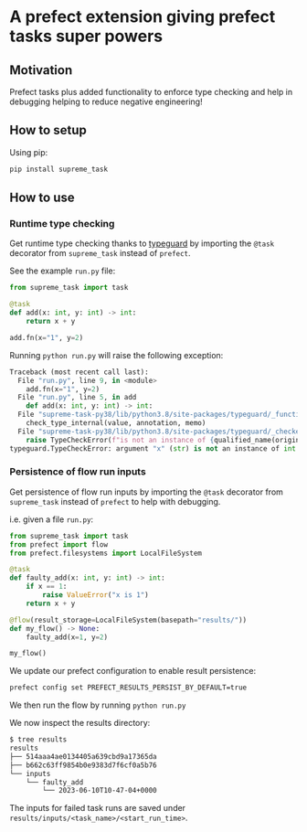# A prefect extension giving prefect tasks super powers

## Motivation
Prefect tasks plus added functionality to enforce type checking and help in debugging helping to reduce negative engineering!

## How to setup

Using pip:

```bash
pip install supreme_task
```

## How to use

### Runtime type checking

Get runtime type checking thanks to [typeguard](http) by importing the `@task` decorator from `supreme_task` instead of `prefect`. 

See the example `run.py` file:

```python run.py
from supreme_task import task

@task
def add(x: int, y: int) -> int:
    return x + y

add.fn(x="1", y=2)
```

Running `python run.py` will raise the following exception:

```python
Traceback (most recent call last):
  File "run.py", line 9, in <module>
    add.fn(x="1", y=2)
  File "run.py", line 5, in add
    def add(x: int, y: int) -> int:
  File "supreme-task-py38/lib/python3.8/site-packages/typeguard/_functions.py", line 135, in check_argument_types
    check_type_internal(value, annotation, memo)
  File "supreme-task-py38/lib/python3.8/site-packages/typeguard/_checkers.py", line 761, in check_type_internal
    raise TypeCheckError(f"is not an instance of {qualified_name(origin_type)}")
typeguard.TypeCheckError: argument "x" (str) is not an instance of int  
```

### Persistence of flow run inputs

Get persistence of flow run inputs by importing the `@task` decorator from `supreme_task` instead of `prefect` to help with debugging.

i.e. given a file `run.py`:

```python run.py
from supreme_task import task
from prefect import flow
from prefect.filesystems import LocalFileSystem

@task
def faulty_add(x: int, y: int) -> int:
    if x == 1:
        raise ValueError("x is 1")
    return x + y

@flow(result_storage=LocalFileSystem(basepath="results/"))
def my_flow() -> None:
    faulty_add(x=1, y=2)

my_flow()
```

We update our prefect configuration to enable result persistence:

```bash
prefect config set PREFECT_RESULTS_PERSIST_BY_DEFAULT=true
```

We then run the flow by running `python run.py`

We now inspect the results directory:

```bash
$ tree results 
results
├── 514aaa4ae0134405a639cbd9a17365da
├── b662c63ff9854b0e9383d7f6cf0a5b76
└── inputs
    └── faulty_add
        └── 2023-06-10T10-47-04+0000
```

The inputs for failed task runs are saved under `results/inputs/<task_name>/<start_run_time>`.

